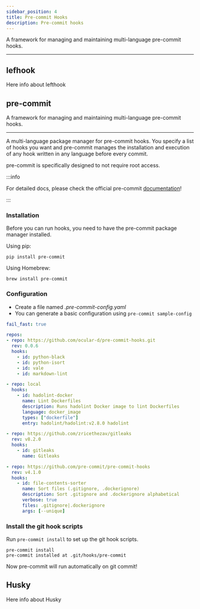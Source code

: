 ```yaml
---
sidebar_position: 4
title: Pre-commit Hooks
description: Pre-commit hooks
---
```


A framework for managing and maintaining multi-language pre-commit hooks.

---
## lefhook

Here info about lefthook
## pre-commit

A framework for managing and maintaining multi-language pre-commit hooks.

---

A multi-language package manager for pre-commit hooks.
You specify a list of hooks you want and pre-commit manages the installation and execution of any hook written in any language before every commit.

pre-commit is specifically designed to not require root access.

:::info

For detailed docs, please check the official pre-commit [documentation](https://pre-commit.com/)!

:::

### Installation

Before you can run hooks, you need to have the pre-commit package manager installed.

Using pip:

```shell
pip install pre-commit
```

Using Homebrew:

```shell
brew install pre-commit
```

### Configuration

<!-- vale off -->

- Create a file named *.pre-commit-config.yaml*
- You can generate a basic configuration using `pre-commit sample-config`

<!-- vale on -->

```yml
fail_fast: true

repos:
- repo: https://github.com/ocular-d/pre-commit-hooks.git
  rev: 0.0.6
  hooks:
    - id: python-black
    - id: python-isort
    - id: vale
    - id: markdown-lint

- repo: local
  hooks:
    - id: hadolint-docker
      name: Lint Dockerfiles
      description: Runs hadolint Docker image to lint Dockerfiles
      language: docker_image
      types: ["dockerfile"]
      entry: hadolint/hadolint:v2.8.0 hadolint

- repo: https://github.com/zricethezav/gitleaks
  rev: v8.2.0
  hooks:
    - id: gitleaks
      name: Gitleaks

- repo: https://github.com/pre-commit/pre-commit-hooks
  rev: v4.1.0
  hooks:
    - id: file-contents-sorter
      name: Sort files (.gitignore, .dockerignore)
      description: Sort .gitignore and .dockerignore alphabetical
      verbose: true
      files: .gitignore|.dockerignore
      args: [--unique]
```

### Install the git hook scripts

Run `pre-commit install` to set up the git hook scripts.

```shell
pre-commit install
pre-commit installed at .git/hooks/pre-commit
```

Now pre-commit will run automatically on git commit!

## Husky

Here info about Husky